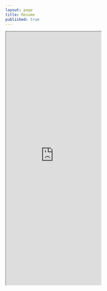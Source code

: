 ```yaml
---
layout: page
title: Resume
published: true
---
```


<iframe width="300" height="800" src="https://docs.google.com/document/d/1AY6m1w0i1O7-OQMyo1I83s2-plY3yLOGdMlCazm7PV8/pub?embedded=true"></iframe>
